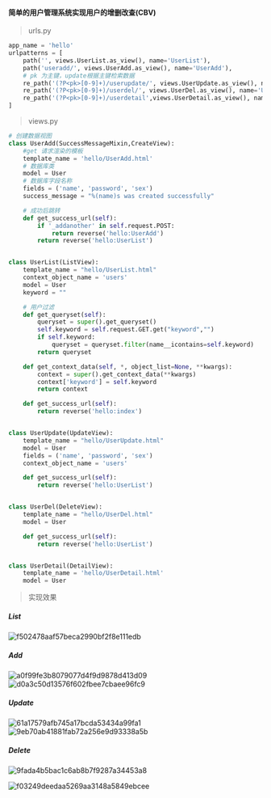 #### 简单的用户管理系统实现用户的增删改查(CBV)

>urls.py
```python
app_name = 'hello'
urlpatterns = [
    path('', views.UserList.as_view(), name='UserList'),
    path('useradd/', views.UserAdd.as_view(), name='UserAdd'),
    # pk 为主键，update根据主键检索数据
    re_path('(?P<pk>[0-9]+)/userupdate/', views.UserUpdate.as_view(), name='UserModify'),
    re_path('(?P<pk>[0-9]+)/userdel/', views.UserDel.as_view(), name='UserDel'),
    re_path('(?P<pk>[0-9]+)/userdetail',views.UserDetail.as_view(), name='UserDetail')
]
```
>views.py
```python
# 创建数据视图
class UserAdd(SuccessMessageMixin,CreateView):
    #get 请求渲染的模板
    template_name = 'hello/UserAdd.html'
    # 数据库类
    model = User
    # 数据库字段名称
    fields = ('name', 'password', 'sex')
    success_message = "%(name)s was created successfully"

    # 成功后跳转
    def get_success_url(self):
        if '_addanother' in self.request.POST:
            return reverse('hello:UserAdd')
        return reverse('hello:UserList')


class UserList(ListView):
    template_name = "hello/UserList.html"
    context_object_name = 'users'
    model = User
    keyword = ""

    # 用户过滤
    def get_queryset(self):
        queryset = super().get_queryset()
        self.keyword = self.request.GET.get("keyword","")
        if self.keyword:
            queryset = queryset.filter(name__icontains=self.keyword)
        return queryset

    def get_context_data(self, *, object_list=None, **kwargs):
        context = super().get_context_data(**kwargs)
        context['keyword'] = self.keyword
        return context

    def get_success_url(self):
        return reverse('hello:index')


class UserUpdate(UpdateView):
    template_name = "hello/UserUpdate.html"
    model = User
    fields = ('name', 'password', 'sex')
    context_object_name = 'users'

    def get_success_url(self):
        return reverse('hello:UserList')


class UserDel(DeleteView):
    template_name = "hello/UserDel.html"
    model = User

    def get_success_url(self):
        return reverse('hello:UserList')


class UserDetail(DetailView):
    template_name = 'hello/UserDetail.html'
    model = User

```
>实现效果
##### List
![f502478aaf57beca2990bf2f8e111edb](DAY03.resources/B6E71453-654A-40A3-B935-B5543B6BFE0C.png)
##### Add
![a0f99fe3b8079077d4f9d9878d413d09](DAY03.resources/76F4A228-D3DF-481F-8962-65B26ED43416.png)
![d0a3c50d13576f602fbee7cbaee96fc9](DAY03.resources/78DC4E6E-702E-4A99-805B-DE0754738E6C.png)

##### Update
![61a17579afb745a17bcda53434a99fa1](DAY03.resources/7B2366E4-7EAD-430E-9C72-EBA7A023EED3.png)
![9eb70ab41881fab72a256e9d93338a5b](DAY03.resources/B2F2CE8B-C2FE-4A27-A60F-0C07D8C38997.png)
##### Delete
![9fada4b5bac1c6ab8b7f9287a34453a8](DAY03.resources/8969C216-DA3A-4342-96BF-8011F25F8F50.png)

![f03249deedaa5269aa3148a5849ebcee](DAY03.resources/09F89CD9-E0AF-45C2-AC38-364AC45E1A0C.png)



